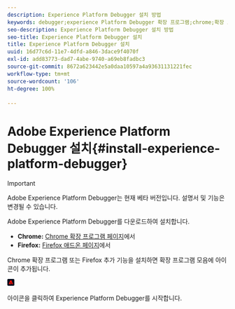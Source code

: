 ```yaml
---
description: Experience Platform Debugger 설치 방법
keywords: debugger;experience Platform Debugger 확장 프로그램;chrome;확장 프로그램;설치
seo-description: Experience Platform Debugger 설치 방법
seo-title: Experience Platform Debugger 설치
title: Experience Platform Debugger 설치
uuid: 16d77c6d-11e7-4dfd-a846-3dace9f4070f
exl-id: add83773-dad7-4abe-9740-a69eb8fadbc3
source-git-commit: 8672a623442e5a0daa10597a4a93631131221fec
workflow-type: tm+mt
source-wordcount: '106'
ht-degree: 100%

---
```


# Adobe Experience Platform Debugger 설치{#install-experience-platform-debugger}

>[!IMPORTANT]
>
>Adobe Experience Platform Debugger는 현재 베타 버전입니다. 설명서 및 기능은 변경될 수 있습니다.

Adobe Experience Platform Debugger를 다운로드하여 설치합니다.

* **Chrome:** [Chrome 확장 프로그램 페이지](https://chrome.google.com/webstore/detail/adobe-experience-cloud-de/ocdmogmohccmeicdhlhhgepeaijenapj)에서
* **Firefox:** [Firefox 애드온 페이지](https://addons.mozilla.org/ko-KR/firefox/addon/adobe-experience-platform-dbg/)에서

Chrome 확장 프로그램 또는 Firefox 추가 기능을 설치하면 확장 프로그램 모음에 아이콘이 추가됩니다.

![](assets/start-icon.jpg)

아이콘을 클릭하여 Experience Platform Debugger를 시작합니다.
